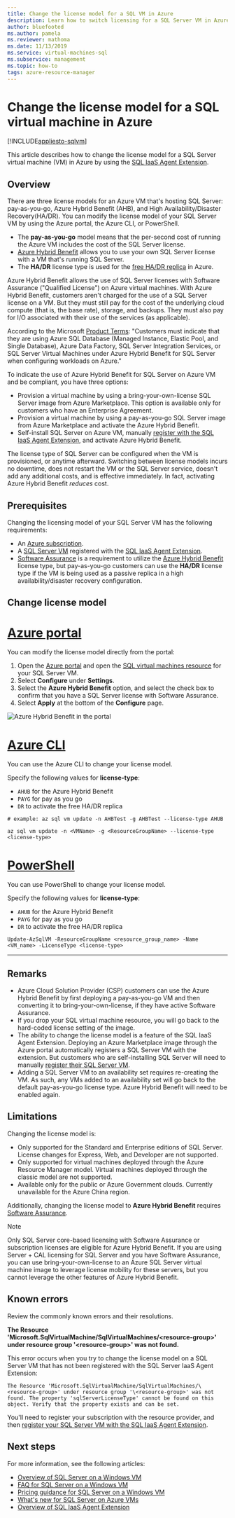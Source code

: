 ```yaml
---
title: Change the license model for a SQL VM in Azure
description: Learn how to switch licensing for a SQL Server VM in Azure from pay-as-you-go to bring-your-own-license by using the Azure Hybrid Benefit.
author: bluefooted
ms.author: pamela
ms.reviewer: mathoma
ms.date: 11/13/2019
ms.service: virtual-machines-sql
ms.subservice: management
ms.topic: how-to
tags: azure-resource-manager
---
```

# Change the license model for a SQL virtual machine in Azure
[!INCLUDE[appliesto-sqlvm](../../includes/appliesto-sqlvm.md)]


This article describes how to change the license model for a SQL Server virtual machine (VM) in Azure by using the [SQL IaaS Agent Extension](./sql-server-iaas-agent-extension-automate-management.md).

## Overview

There are three license models for an Azure VM that's hosting SQL Server: pay-as-you-go, Azure Hybrid Benefit (AHB), and High Availability/Disaster Recovery(HA/DR). You can modify the license model of your SQL Server VM by using the Azure portal, the Azure CLI, or PowerShell. 

- The **pay-as-you-go** model means that the per-second cost of running the Azure VM includes the cost of the SQL Server license.
- [Azure Hybrid Benefit](https://azure.microsoft.com/pricing/hybrid-benefit/) allows you to use your own SQL Server license with a VM that's running SQL Server. 
- The **HA/DR** license type is used for the [free HA/DR replica](business-continuity-high-availability-disaster-recovery-hadr-overview.md#free-dr-replica-in-azure) in Azure. 

Azure Hybrid Benefit allows the use of SQL Server licenses with Software Assurance ("Qualified License") on Azure virtual machines. With Azure Hybrid Benefit, customers aren't charged for the use of a SQL Server license on a VM. But they must still pay for the cost of the underlying cloud compute (that is, the base rate), storage, and backups. They must also pay for I/O associated with their use of the services (as applicable).

According to the Microsoft [Product Terms](https://www.microsoft.com/licensing/terms/productoffering/MicrosoftAzureServices/EAEAS): "Customers must indicate that they are using Azure SQL Database (Managed Instance, Elastic Pool, and Single Database), Azure Data Factory, SQL Server Integration Services, or SQL Server Virtual Machines under Azure Hybrid Benefit for SQL Server when configuring workloads on Azure."

To indicate the use of Azure Hybrid Benefit for SQL Server on Azure VM and be compliant, you have three options:

- Provision a virtual machine by using a bring-your-own-license SQL Server image from Azure Marketplace. This option is available only for customers who have an Enterprise Agreement.
- Provision a virtual machine by using a pay-as-you-go SQL Server image from Azure Marketplace and activate the Azure Hybrid Benefit.
- Self-install SQL Server on Azure VM, manually [register with the SQL IaaS Agent Extension](sql-agent-extension-manually-register-single-vm.md), and activate Azure Hybrid Benefit.

The license type of SQL Server can be configured when the VM is provisioned, or anytime afterward. Switching between license models incurs no downtime, does not restart the VM or the SQL Server service, doesn't add any additional costs, and is effective immediately. In fact, activating Azure Hybrid Benefit *reduces* cost.

## Prerequisites

Changing the licensing model of your SQL Server VM has the following requirements: 

- An [Azure subscription](https://azure.microsoft.com/free/).
- A [SQL Server VM](./create-sql-vm-portal.md) registered with the [SQL IaaS Agent Extension](./sql-server-iaas-agent-extension-automate-management.md).
- [Software Assurance](https://www.microsoft.com/licensing/licensing-programs/software-assurance-default) is a requirement to utilize the [Azure Hybrid Benefit](https://azure.microsoft.com/pricing/hybrid-benefit/) license type, but pay-as-you-go customers can use the **HA/DR** license type if the VM is being used as a passive replica in a high availability/disaster recovery configuration.


## Change license model

# [Azure portal](#tab/azure-portal)

You can modify the license model directly from the portal: 

1. Open the [Azure portal](https://portal.azure.com) and open the [SQL virtual machines resource](manage-sql-vm-portal.md#access-the-resource) for your SQL Server VM. 
1. Select **Configure** under **Settings**. 
1. Select the **Azure Hybrid Benefit** option, and select the check box to confirm that you have a SQL Server license with Software Assurance. 
1. Select **Apply** at the bottom of the **Configure** page. 

![Azure Hybrid Benefit in the portal](./media/licensing-model-azure-hybrid-benefit-ahb-change/ahb-in-portal.png)


# [Azure CLI](#tab/azure-cli)

You can use the Azure CLI to change your license model.  

Specify the following values for **license-type**:
- `AHUB` for the Azure Hybrid Benefit
- `PAYG` for pay as you go
- `DR` to activate the free HA/DR replica


```azurecli-interactive
# example: az sql vm update -n AHBTest -g AHBTest --license-type AHUB

az sql vm update -n <VMName> -g <ResourceGroupName> --license-type <license-type>
```

# [PowerShell](#tab/azure-powershell)

You can use PowerShell to change your license model.

Specify the following values for **license-type**:
- `AHUB` for the Azure Hybrid Benefit
- `PAYG` for pay as you go
- `DR` to activate the free HA/DR replica


```powershell-interactive
Update-AzSqlVM -ResourceGroupName <resource_group_name> -Name <VM_name> -LicenseType <license-type>
```

---

## Remarks

- Azure Cloud Solution Provider (CSP) customers can use the Azure Hybrid Benefit by first deploying a pay-as-you-go VM and then converting it to bring-your-own-license, if they have active Software Assurance.
- If you drop your SQL virtual machine resource, you will go back to the hard-coded license setting of the image. 
- The ability to change the license model is a feature of the SQL IaaS Agent Extension. Deploying an Azure Marketplace image through the Azure portal automatically registers a SQL Server VM with the extension. But customers who are self-installing SQL Server will need to manually [register their SQL Server VM](sql-agent-extension-manually-register-single-vm.md). 
- Adding a SQL Server VM to an availability set requires re-creating the VM. As such, any VMs added to an availability set will go back to the default pay-as-you-go license type. Azure Hybrid Benefit will need to be enabled again. 


## Limitations

Changing the license model is:
   - Only supported for the Standard and Enterprise editions of SQL Server. License changes for Express, Web, and Developer are not supported. 
   - Only supported for virtual machines deployed through the Azure Resource Manager model. Virtual machines deployed through the classic model are not supported. 
   - Available only for the public or Azure Government clouds. Currently unavailable for the Azure China region. 

Additionally, changing the license model to **Azure Hybrid Benefit** requires [Software Assurance](https://www.microsoft.com/en-us/licensing/licensing-programs/software-assurance-overview).

> [!Note]
> Only SQL Server core-based licensing with Software Assurance or subscription licenses are eligible for Azure Hybrid Benefit. If you are using Server + CAL licensing for SQL Server and you have Software Assurance, you can use bring-your-own-license to an Azure SQL Server virtual machine image to leverage license mobility for these servers, but you cannot leverage the other features of Azure Hybrid Benefit. 

## Known errors

Review the commonly known errors and their resolutions. 

**The Resource 'Microsoft.SqlVirtualMachine/SqlVirtualMachines/\<resource-group>' under resource group '\<resource-group>' was not found.**

This error occurs when you try to change the license model on a SQL Server VM that has not been registered with the SQL Server IaaS Agent Extension:

`The Resource 'Microsoft.SqlVirtualMachine/SqlVirtualMachines/\<resource-group>' under resource group '\<resource-group>' was not found. The property 'sqlServerLicenseType' cannot be found on this object. Verify that the property exists and can be set.`

You'll need to register your subscription with the resource provider, and then [register your SQL Server VM with the SQL IaaS Agent Extension](sql-agent-extension-manually-register-single-vm.md). 



## Next steps

For more information, see the following articles: 

* [Overview of SQL Server on a Windows VM](sql-server-on-azure-vm-iaas-what-is-overview.md)
* [FAQ for SQL Server on a Windows VM](frequently-asked-questions-faq.yml)
* [Pricing guidance for SQL Server on a Windows VM](pricing-guidance.md)
* [What's new for SQL Server on Azure VMs](doc-changes-updates-release-notes-whats-new.md)
* [Overview of SQL IaaS Agent Extension](./sql-server-iaas-agent-extension-automate-management.md)
